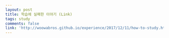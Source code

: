```yaml
---
layout: post
title: 학습에 실패한 이야기 (Link)
tags: study
comments: false
link: 'http://woowabros.github.io/experience/2017/12/11/how-to-study.html'
---
```

